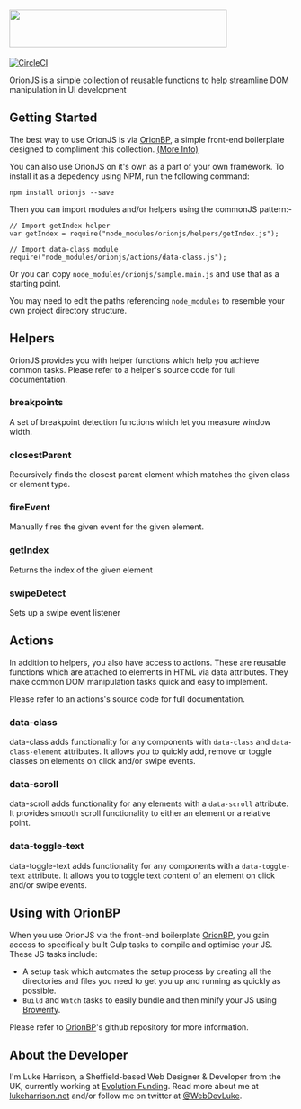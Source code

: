 <h1>
	 <img height="67" width="387" src="https://cdn.rawgit.com/WebDevLuke/OrionJS/develop/misc/orionjs-logo.svg">
</h1>

[![CircleCI](https://circleci.com/gh/WebDevLuke/OrionJS/tree/master.svg?style=shield)](https://circleci.com/gh/WebDevLuke/OrionJS/tree/master)

OrionJS is a simple collection of reusable functions to help streamline DOM manipulation in UI development

## Getting Started

The best way to use OrionJS is via [OrionBP](https://github.com/WebDevLuke/Orion-Framework), a simple front-end boilerplate designed to compliment this collection. [(More Info)](#using-with-orionbp)

You can also use OrionJS on it's own as a part of your own framework. To install it as a depedency using NPM, run the following command:

```
npm install orionjs --save
```

Then you can import modules and/or helpers using the commonJS pattern:-

```
// Import getIndex helper
var getIndex = require("node_modules/orionjs/helpers/getIndex.js");

// Import data-class module
require("node_modules/orionjs/actions/data-class.js");
```

Or you can copy `node_modules/orionjs/sample.main.js` and use that as a starting point.

You may need to edit the paths referencing `node_modules` to resemble your own project directory structure.

## Helpers
OrionJS provides you with helper functions which help you achieve common tasks. Please refer to a helper's source code for full documentation.

### breakpoints
A set of breakpoint detection functions which let you measure window width.

### closestParent
Recursively finds the closest parent element which matches the given class or element type.

### fireEvent
Manually fires the given event for the given element.

### getIndex
Returns the index of the given element

### swipeDetect
Sets up a swipe event listener

## Actions
In addition to helpers, you also have access to actions. These are reusable functions which are attached to elements in HTML via data attributes. They make common DOM manipulation tasks quick and easy to implement.

Please refer to an actions's source code for full documentation.

### data-class
data-class adds functionality for any components with `data-class` and `data-class-element` attributes. It allows you to quickly add, remove or toggle classes on elements on click and/or swipe events.

### data-scroll
data-scroll adds functionality for any elements with a `data-scroll` attribute. It provides smooth scroll functionality to either an element or a relative point.

### data-toggle-text
data-toggle-text adds functionality for any components with a `data-toggle-text` attribute. It allows you to toggle text content of an element on click and/or swipe events.


## Using with OrionBP
When you use OrionJS via the front-end boilerplate [OrionBP](https://github.com/WebDevLuke/Orion-Framework), you gain access to specifically built Gulp tasks to compile and optimise your JS. These JS tasks include:

- A setup task which automates the setup process by creating all the directories and files you need to get you up and running as quickly as possible.
- `Build` and `Watch` tasks to easily bundle and then minify your JS using [Browerify](http://browserify.org/).

Please refer to [OrionBP](https://github.com/WebDevLuke/Orion-Framework)'s github repository for more information.


## About the Developer
I'm Luke Harrison, a Sheffield-based Web Designer &amp; Developer from the UK, currently working at [Evolution Funding](https://github.com/EvolutionFunding). Read more about me at [lukeharrison.net](http://www.lukeharrison.net) and/or follow me on twitter at [@WebDevLuke](https://twitter.com/WebDevLuke).


